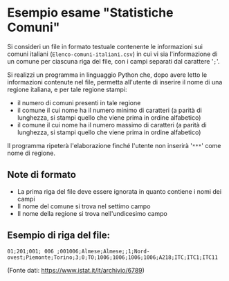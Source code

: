 # Esempio esame "Statistiche Comuni"

Si consideri un file in formato testuale contenente le informazioni sui comuni italiani (`Elenco-comuni-italiani.csv`)
in cui vi sia l'informazione di un comune per ciascuna riga del file, con i campi separati dal carattere '`;`'.

Si realizzi un programma in linguaggio Python che, dopo avere letto le informazioni contenute nel file, permetta
all'utente di inserire il nome di una regione italiana, e per tale regione stampi:

- il numero di comuni presenti in tale regione
- il comune il cui nome ha il numero minimo di caratteri (a parità di lunghezza, si stampi quello che viene prima in
  ordine alfabetico)
- il comune il cui nome ha il numero massimo di caratteri (a parità di lunghezza, si stampi quello che viene prima in
  ordine alfabetico)

Il programma ripeterà l'elaborazione finché l'utente non inserirà '`***`' come nome di regione.

## Note di formato
- La prima riga del file deve essere ignorata in quanto contiene i nomi dei campi 
- Il nome del comune si trova nel settimo campo
- Il nome della regione si trova nell'undicesimo campo 
  
## Esempio di riga del file:
```01;201;001; 006 ;001006;Almese;Almese;;1;Nord-ovest;Piemonte;Torino;3;0;TO;1006;1006;1006;1006;A218;ITC;ITC1;ITC11```

(Fonte dati: https://www.istat.it/it/archivio/6789)
